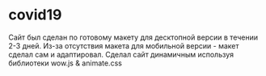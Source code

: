 # covid19

Сайт был сделан по готовому макету для десктопной версии в течении 2-3 дней. Из-за отсутствия макета для мобильной версии - макет сделал сам и адаптировал. Сделал сайт динамичным используя библиотеки wow.js & animate.css
